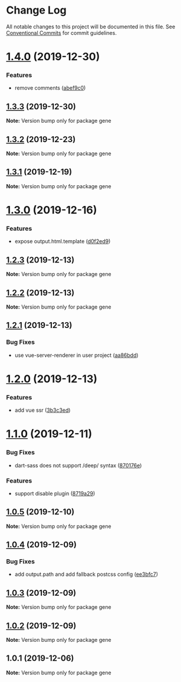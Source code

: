 # Change Log

All notable changes to this project will be documented in this file.
See [Conventional Commits](https://conventionalcommits.org) for commit guidelines.

# [1.4.0](https://github.com/nut-project/nut/compare/gene@1.3.3...gene@1.4.0) (2019-12-30)


### Features

* remove comments ([abef9c0](https://github.com/nut-project/nut/commit/abef9c08213764dd3ebc6ba95b92d30c249bb013))





## [1.3.3](https://github.com/nut-project/nut/compare/gene@1.3.2...gene@1.3.3) (2019-12-30)

**Note:** Version bump only for package gene





## [1.3.2](https://github.com/nut-project/nut/compare/gene@1.3.1...gene@1.3.2) (2019-12-23)

**Note:** Version bump only for package gene





## [1.3.1](https://github.com/nut-project/nut/compare/gene@1.3.0...gene@1.3.1) (2019-12-19)

**Note:** Version bump only for package gene





# [1.3.0](https://github.com/nut-project/nut/compare/gene@1.2.3...gene@1.3.0) (2019-12-16)


### Features

* expose output.html.template ([d0f2ed9](https://github.com/nut-project/nut/commit/d0f2ed98c6287319b70e73d8bcf2559218971027))





## [1.2.3](https://github.com/nut-project/nut/compare/gene@1.2.2...gene@1.2.3) (2019-12-13)

**Note:** Version bump only for package gene





## [1.2.2](https://github.com/nut-project/nut/compare/gene@1.2.1...gene@1.2.2) (2019-12-13)

**Note:** Version bump only for package gene





## [1.2.1](https://github.com/nut-project/nut/compare/gene@1.2.0...gene@1.2.1) (2019-12-13)


### Bug Fixes

* use vue-server-renderer in user project ([aa86bdd](https://github.com/nut-project/nut/commit/aa86bdd0694478949bdfeada0dc63229de534ecc))





# [1.2.0](https://github.com/nut-project/nut/compare/gene@1.1.0...gene@1.2.0) (2019-12-13)


### Features

* add vue ssr ([3b3c3ed](https://github.com/nut-project/nut/commit/3b3c3ed9954d26ac5e06a7b6ef6aeccb702a6c57))





# [1.1.0](https://github.com/nut-project/nut/compare/gene@1.0.5...gene@1.1.0) (2019-12-11)


### Bug Fixes

* dart-sass does not support /deep/ syntax ([870176e](https://github.com/nut-project/nut/commit/870176e45f561a0aec3ed336526a67d3f37cc55d))


### Features

* support disable plugin ([8719a29](https://github.com/nut-project/nut/commit/8719a29041ae0771f27b53f0d3786a2060535b10))





## [1.0.5](https://github.com/nut-project/nut/compare/gene@1.0.4...gene@1.0.5) (2019-12-10)

**Note:** Version bump only for package gene





## [1.0.4](https://github.com/nut-project/nut/compare/gene@1.0.3...gene@1.0.4) (2019-12-09)


### Bug Fixes

* add output.path and add fallback postcss config ([ee3bfc7](https://github.com/nut-project/nut/commit/ee3bfc7ac39dff6295418cc917af34b9c8855b59))





## [1.0.3](https://github.com/nut-project/nut/compare/gene@1.0.2...gene@1.0.3) (2019-12-09)

**Note:** Version bump only for package gene





## [1.0.2](https://github.com/nut-project/nut/compare/gene@1.0.1...gene@1.0.2) (2019-12-09)

**Note:** Version bump only for package gene





## 1.0.1 (2019-12-06)

**Note:** Version bump only for package gene
